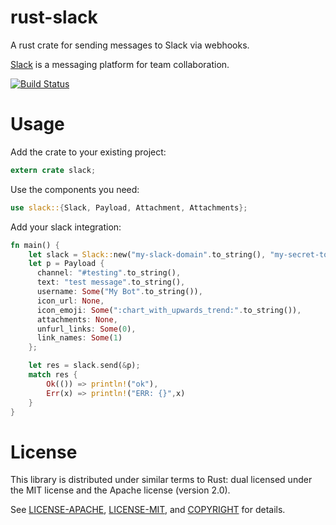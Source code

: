 # rust-slack

A rust crate for sending messages to Slack via webhooks.

[Slack](https://slack.com/) is a messaging platform for team collaboration.

[![Build Status](https://travis-ci.org/frostly/rust-slack.png?branch=master)](https://travis-ci.org/frostly/rust-slack)

# Usage

Add the crate to your existing project:

```rust
extern crate slack;
```

Use the components you need:

```rust
use slack::{Slack, Payload, Attachment, Attachments};
```


Add your slack integration:

```rust
fn main() {
    let slack = Slack::new("my-slack-domain".to_string(), "my-secret-token-1234".to_string());
    let p = Payload {
      channel: "#testing".to_string(),
      text: "test message".to_string(),
      username: Some("My Bot".to_string()),
      icon_url: None,
      icon_emoji: Some(":chart_with_upwards_trend:".to_string()),
      attachments: None,
      unfurl_links: Some(0),
      link_names: Some(1)
    };

    let res = slack.send(&p);
    match res {
        Ok(()) => println!("ok"),
        Err(x) => println!("ERR: {}",x)
    }
}
```

# License

This library is distributed under similar terms to Rust: dual licensed under the MIT license and the Apache license (version 2.0).

See [LICENSE-APACHE](LICENSE-APACHE), [LICENSE-MIT](LICENSE-MIT), and [COPYRIGHT](COPYRIGHT) for details.
